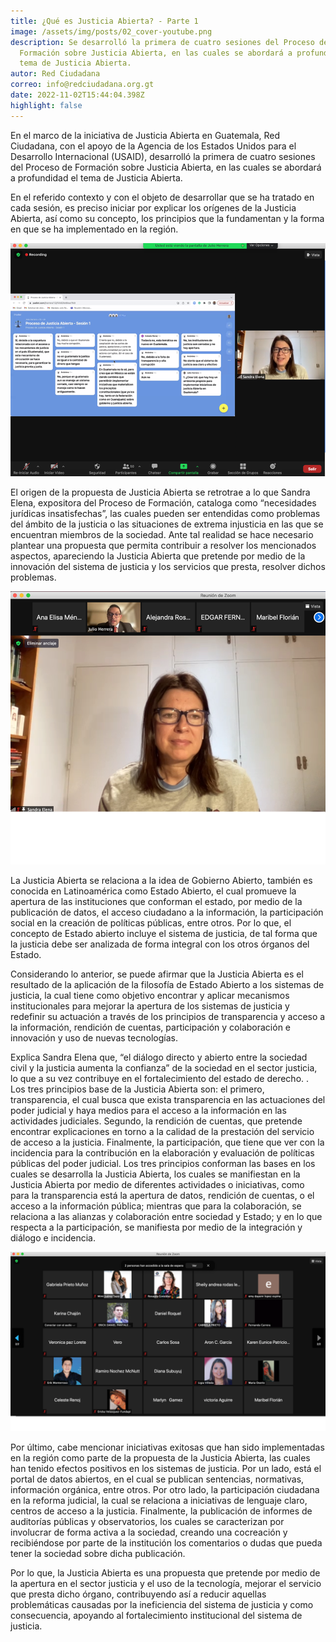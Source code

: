 ```yaml
---
title: ¿Qué es Justicia Abierta? - Parte 1
image: /assets/img/posts/02_cover-youtube.png
description: Se desarrolló la primera de cuatro sesiones del Proceso de
  Formación sobre Justicia Abierta, en las cuales se abordará a profundidad el
  tema de Justicia Abierta.
autor: Red Ciudadana
correo: info@redciudadana.org.gt
date: 2022-11-02T15:44:04.398Z
highlight: false
---
```

En el marco de la iniciativa de Justicia Abierta en Guatemala, Red Ciudadana, con el apoyo de la Agencia de los Estados Unidos para el Desarrollo Internacional (USAID), desarrolló la primera de cuatro sesiones del Proceso de Formación sobre Justicia Abierta, en las cuales se abordará a profundidad el tema de Justicia Abierta. 

En el referido contexto y con el objeto de desarrollar que se ha tratado en cada sesión, es preciso iniciar por explicar los orígenes de la Justicia Abierta, así como su concepto, los principios que la fundamentan y la forma en que se ha implementado en la región. 

![](/assets/img/posts/ja1.png)

El origen de la propuesta de Justicia Abierta se retrotrae a lo que Sandra Elena, expositora del Proceso de Formación, cataloga como “necesidades jurídicas insatisfechas”, las cuales pueden ser entendidas como problemas del ámbito de la justicia o las situaciones de extrema injusticia en las que se encuentran miembros de la sociedad. Ante tal realidad se hace necesario plantear una propuesta que permita contribuir a resolver los mencionados aspectos, apareciendo la Justicia Abierta que pretende por medio de la innovación del sistema de justicia y los servicios que presta, resolver dichos problemas. 

![](/assets/img/posts/ja12.png)


La Justicia Abierta se relaciona a la idea de Gobierno Abierto, también es conocida en Latinoamérica como Estado Abierto, el cual promueve la apertura de las instituciones que conforman el estado, por medio de la publicación de datos, el acceso ciudadano a la información, la participación social en la creación de políticas públicas, entre otros. Por lo que, el concepto de Estado abierto incluye el sistema de justicia, de tal forma que la justicia debe ser analizada de forma integral con los otros órganos del Estado. 


Considerando lo anterior, se puede afirmar que la Justicia Abierta es el resultado de la aplicación de la filosofía de Estado Abierto a los sistemas de justicia, la cual tiene como objetivo encontrar y aplicar mecanismos institucionales para mejorar la apertura de los sistemas de justicia y redefinir su actuación a través de los principios de transparencia y acceso a la información, rendición de cuentas, participación y colaboración e innovación y uso de nuevas tecnologías. 


Explica Sandra Elena que, “el diálogo directo y abierto entre la sociedad civil y la justicia aumenta la confianza” de la sociedad en el sector justicia, lo que a su vez contribuye en el fortalecimiento del estado de derecho. .
Los tres principios base de la Justicia Abierta son: el primero,  transparencia, el cual busca que exista transparencia en las actuaciones del poder judicial y haya medios para el acceso a la información en las actividades judiciales. Segundo, la rendición de cuentas, que pretende encontrar explicaciones en torno a la calidad de la prestación del servicio de acceso a la justicia. Finalmente, la participación, que tiene que ver con la incidencia para la contribución en la elaboración y evaluación de políticas públicas del poder judicial. Los tres principios conforman las bases en los cuales se desarrolla la Justicia Abierta, los cuales se manifiestan en la Justicia Abierta por medio de diferentes actividades o iniciativas, como para la transparencia está la apertura de datos, rendición de cuentas, o el acceso a la información pública; mientras que para la colaboración, se relaciona a las alianzas y colaboración entre sociedad y Estado; y en lo que respecta a la participación, se manifiesta por medio de la integración y diálogo e incidencia. 

![](/assets/img/posts/ja123.png)

Por último, cabe mencionar iniciativas exitosas que han sido implementadas en la región como parte de la propuesta de la Justicia Abierta, las cuales han tenido efectos positivos en los sistemas de justicia. Por un lado, está el portal de datos abiertos, en el cual se publican sentencias, normativas, información orgánica, entre otros. Por otro lado, la participación ciudadana en la reforma judicial, la cual se relaciona a iniciativas de lenguaje claro, centros de acceso a la justicia. Finalmente, la publicación de informes de auditorías públicas y observatorios, los cuales se caracterizan por involucrar de forma activa a la sociedad, creando una cocreación y recibiéndose por parte de la institución los comentarios o dudas que pueda tener la sociedad sobre dicha publicación. 


Por lo que, la Justicia Abierta es una propuesta que pretende por medio de la apertura en el sector justicia y el uso de la tecnología, mejorar el servicio que presta dicho órgano, contribuyendo así a reducir aquellas problemáticas causadas por la ineficiencia del sistema de justicia y como consecuencia, apoyando al fortalecimiento institucional del sistema de justicia.